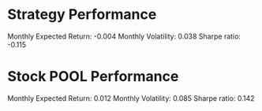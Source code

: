 # Strategy Performance
Monthly Expected Return: -0.004
Monthly Volatility: 0.038
Sharpe ratio: -0.115
# Stock POOL Performance
Monthly Expected Return: 0.012
Monthly Volatility: 0.085
Sharpe ratio: 0.142

